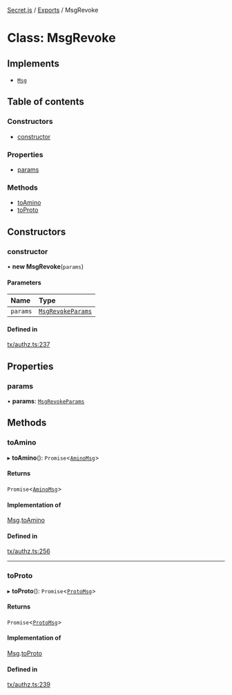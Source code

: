 [Secret.js](../README.md) / [Exports](../modules.md) / MsgRevoke

# Class: MsgRevoke

## Implements

- [`Msg`](../interfaces/Msg.md)

## Table of contents

### Constructors

- [constructor](MsgRevoke.md#constructor)

### Properties

- [params](MsgRevoke.md#params)

### Methods

- [toAmino](MsgRevoke.md#toamino)
- [toProto](MsgRevoke.md#toproto)

## Constructors

### constructor

• **new MsgRevoke**(`params`)

#### Parameters

| Name | Type |
| :------ | :------ |
| `params` | [`MsgRevokeParams`](../modules.md#msgrevokeparams) |

#### Defined in

[tx/authz.ts:237](https://github.com/scrtlabs/secret.js/blob/839fe3d/src/tx/authz.ts#L237)

## Properties

### params

• **params**: [`MsgRevokeParams`](../modules.md#msgrevokeparams)

## Methods

### toAmino

▸ **toAmino**(): `Promise`<[`AminoMsg`](../modules.md#aminomsg)\>

#### Returns

`Promise`<[`AminoMsg`](../modules.md#aminomsg)\>

#### Implementation of

[Msg](../interfaces/Msg.md).[toAmino](../interfaces/Msg.md#toamino)

#### Defined in

[tx/authz.ts:256](https://github.com/scrtlabs/secret.js/blob/839fe3d/src/tx/authz.ts#L256)

___

### toProto

▸ **toProto**(): `Promise`<[`ProtoMsg`](../interfaces/ProtoMsg.md)\>

#### Returns

`Promise`<[`ProtoMsg`](../interfaces/ProtoMsg.md)\>

#### Implementation of

[Msg](../interfaces/Msg.md).[toProto](../interfaces/Msg.md#toproto)

#### Defined in

[tx/authz.ts:239](https://github.com/scrtlabs/secret.js/blob/839fe3d/src/tx/authz.ts#L239)
